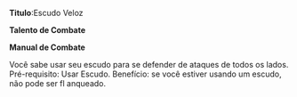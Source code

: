 **Titulo**:Escudo Veloz

**Talento de Combate**

**Manual de Combate**

 Você sabe usar seu escudo para se defender de ataques de todos os lados. Pré-requisito: Usar Escudo. Benefício: se você estiver usando um escudo, não pode ser fl anqueado.